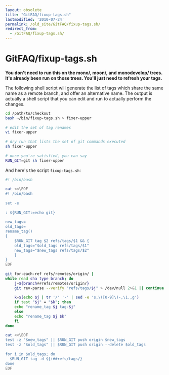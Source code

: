 ```yaml
---
layout: obsolete
title: "GitFAQ/fixup-tags.sh"
lastmodified: '2010-07-24'
permalink: /old_site/GitFAQ/fixup-tags.sh/
redirect_from:
  - /GitFAQ/fixup-tags.sh/
---
```


GitFAQ/fixup-tags.sh
====================

**You don't need to run this on the mono/, moon/, and monodevelop/ trees. It's already been run on those trees. You'll just need to refresh your tags.**

The following shell script will generate the list of tags which share the same name as a remote branch, and offer an alternative name. The output is actually a shell script that you can edit and run to actually perform the changes.

``` bash
cd /path/to/checkout
bash ~/bin/fixup-tags.sh > fixer-upper
 
# edit the set of tag renames
vi fixer-upper
 
# dry run that lists the set of git commands executed
sh fixer-upper
 
# once you're satisfied, you can say
RUN_GIT=git sh fixer-upper
```

And here's the script `fixup-tags.sh`:

``` bash
#! /bin/bash
 
cat <<\EOF
#! /bin/bash
 
set -e
 
: ${RUN_GIT:=echo git}
 
new_tags=
old_tags=
rename_tag()
{
    $RUN_GIT tag $2 refs/tags/$1 && {
    old_tags="$old_tags refs/tags/$1"
    new_tags="$new_tags refs/tags/$2"
    }
}
EOF
 
git for-each-ref refs/remotes/origin/ |
while read sha type branch; do 
    j=${branch##refs/remotes/origin/}
    git rev-parse --verify "refs/tags/$j" > /dev/null 2>&1 || continue
 
    k=$(echo $j | tr '/' '-' | sed -e 's,\([0-9]\)-,\1.,g')
    if test "$j" = "$k"; then
    echo "rename_tag $j tag-$j"
    else
    echo "rename_tag $j $k"
    fi
done
 
cat <<\EOF
test -z "$new_tags" || $RUN_GIT push origin $new_tags
test -z "$old_tags" || $RUN_GIT push origin --delete $old_tags
 
for i in $old_tags; do
  $RUN_GIT tag -d ${i##refs/tags/}
done
EOF
```

